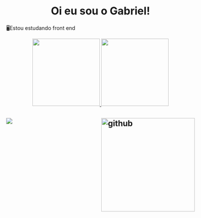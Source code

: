 ###  <h1 align='center'>Oi eu sou o Gabriel!</h1>
   🖥️Estou estudando front end

<div align='center'>
  <a href="https://github.com/Garycks5">
    <img height="180em" = src="https://github-readme-stats.vercel.app/api?username=GabrielkHenrique&show_icons=true&theme=gruvbox&incluide_all_commits_private=true"/>
    <img height="180em" = src="https://github-readme-stats.vercel.app/api/top-langs/?username=GabrielkHenrique&theme=gruvbox"/>
     </div>
  
  <h2><img src='https://media.giphy.com/media/eSwGh3YK54JKU/giphy.gif?cid=ecf05e47rlwkxvifaaycwc8lrbapkhi1u8luuwdz4zuh11jh&rid=giphy.gif&ct=g' alt='github' height='250px' align='right'></h2> 
  
 <div>
    <a href = "mailto:gabrielrick1990@gmail.com"><img src="https://img.shields.io/badge/-Gmail-%23333?style=for-the-badge&logo=gmail&logoColor=white" target="_blank"></a>
 </div>
